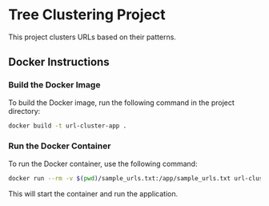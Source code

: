# Tree Clustering Project

This project clusters URLs based on their patterns.

## Docker Instructions

### Build the Docker Image

To build the Docker image, run the following command in the project directory:

```sh
docker build -t url-cluster-app .       
```

### Run the Docker Container

To run the Docker container, use the following command:

```sh
docker run --rm -v $(pwd)/sample_urls.txt:/app/sample_urls.txt url-cluster-app sample_urls.txt
```

This will start the container and run the application.